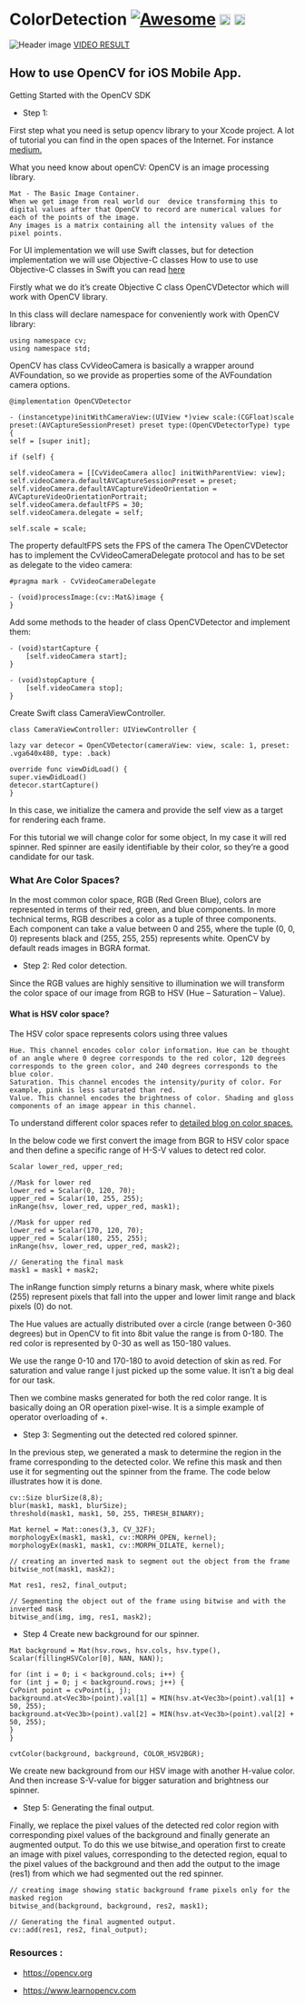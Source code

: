 # ColorDetection [![Awesome](https://cdn.rawgit.com/sindresorhus/awesome/d7305f38d29fed78fa85652e3a63e154dd8e8829/media/badge.svg)](https://github.com/sindresorhus/awesome) <img src="https://camo.githubusercontent.com/bc4203245569bb38139fa6dd589022ed482f7356/68747470733a2f2f7777772e636c657665726f61642e636f6d2f7075626c69632f636f6d65726369616c2f6c6162656c2d696f732e737667" height="19"> <a href="https://www.cleveroad.com/?utm_source=github&utm_medium=label&utm_campaign=contacts"><img src="https://www.cleveroad.com/public/comercial/label-cleveroad.svg" height="19"></a>
![Header image](/images/header.png)
[VIDEO RESULT](https://www.youtube.com/watch?v=MkP-8zGo0jw&list=PL6te5SaDLliRwzD_sf3o8mWxMIaDucACG)

## How to use OpenCV for iOS Mobile App.

Getting Started with the OpenCV SDK
- Step 1:

First step what you need is setup opencv library to your Xcode project.
A lot of tutorial you can find in the open spaces of the Internet.
For instance [medium.](https://medium.com/yiweini/opencv-with-swift-step-by-step-c3cc1d1ee5f1)

What you need know about openCV:
OpenCV is an image processing library. 

	Mat - The Basic Image Container.
	When we get image from real world our  device transforming this to digital values after that OpenCV to record are numerical values for each of the points of the image.
	Any images is a matrix containing all the intensity values of the pixel points.
	
For UI implementation we will use Swift classes, but for detection implementation we will use Objective-C classes
How to use to use Objective-C classes in Swift you can read [here](https://www.ios-blog.com/tutorials/objective-c/how-to-use-objective-c-classes-in-swift)

Firstly what we do it’s create Objective C class OpenCVDetector which will work with OpenCV library.

In this class will declare namespace for conveniently work with OpenCV library:

```
using namespace cv;
using namespace std;
```
OpenCV has class CvVideoCamera is basically a wrapper around AVFoundation, so we provide as properties some of the AVFoundation camera options.
```
@implementation OpenCVDetector

- (instancetype)initWithCameraView:(UIView *)view scale:(CGFloat)scale preset:(AVCaptureSessionPreset) preset type:(OpenCVDetectorType) type {
self = [super init];

if (self) {

self.videoCamera = [[CvVideoCamera alloc] initWithParentView: view];
self.videoCamera.defaultAVCaptureSessionPreset = preset;
self.videoCamera.defaultAVCaptureVideoOrientation = AVCaptureVideoOrientationPortrait;
self.videoCamera.defaultFPS = 30;
self.videoCamera.delegate = self;

self.scale = scale;
```
The property defaultFPS sets the FPS of the camera
The OpenCVDetector has to implement the CvVideoCameraDelegate protocol and has to be set as delegate to the video camera:
```
#pragma mark - CvVideoCameraDelegate

- (void)processImage:(cv::Mat&)image { 
}
```
Add some methods to the header of class OpenCVDetector and implement them:
```
- (void)startCapture {
	[self.videoCamera start];
}

- (void)stopCapture {
	[self.videoCamera stop];
}
```
Create Swift class CameraViewController.

```
class CameraViewController: UIViewController {

lazy var detecor = OpenCVDetector(cameraView: view, scale: 1, preset: .vga640x480, type: .back)

override func viewDidLoad() {
super.viewDidLoad()
detecor.startCapture()
}
```
In this case, we initialize the camera and provide the self view as a target for rendering each frame.

For this tutorial we will change color for some object, In my case it will red spinner.
Red spinner are easily identifiable by their color, so they’re a good candidate for our task. 

### What Are Color Spaces?

In the most common color space, RGB (Red Green Blue), colors are represented in terms of their red, green, and blue components. In more technical terms, RGB describes a color as a tuple of three components. Each component can take a value between 0 and 255, where the tuple (0, 0, 0) represents black and (255, 255, 255) represents white.
OpenCV by default reads images in BGRA format.

- Step 2: Red color detection.

Since the RGB values are highly sensitive to illumination we will transform the color space of our image from RGB to HSV (Hue – Saturation – Value).

#### What is HSV color space?

The HSV color space represents colors using three values

	Hue. This channel encodes color color information. Hue can be thought of an angle where 0 degree corresponds to the red color, 120 degrees corresponds to the green color, and 240 degrees corresponds to the blue color.
	Saturation. This channel encodes the intensity/purity of color. For example, pink is less saturated than red.
	Value. This channel encodes the brightness of color. Shading and gloss components of an image appear in this channel.

To understand different color spaces refer to [detailed blog on color spaces.](https://www.learnopencv.com/color-spaces-in-opencv-cpp-python/)

In the below code we first  convert the image from BGR to HSV color space and then define a specific range of H-S-V values to detect red color.
```
Scalar lower_red, upper_red;

//Mask for lower red
lower_red = Scalar(0, 120, 70);
upper_red = Scalar(10, 255, 255);
inRange(hsv, lower_red, upper_red, mask1);

//Mask for upper red
lower_red = Scalar(170, 120, 70);
upper_red = Scalar(180, 255, 255);
inRange(hsv, lower_red, upper_red, mask2);

// Generating the final mask
mask1 = mask1 + mask2;
```
The inRange function simply returns a binary mask, where white pixels (255) represent pixels that fall into the upper and lower limit range and black pixels (0) do not.

The Hue values are actually distributed over a circle (range between 0-360 degrees) but in OpenCV to fit into 8bit value the range is from 0-180. The red color is represented by 0-30 as well as 150-180 values.

We use the range 0-10 and 170-180 to avoid detection of skin as red. 
For saturation and value range I just picked up the some value. It isn’t a big deal for our task.

Then we combine masks generated for both the red color range. It is basically doing an OR operation pixel-wise. It is a simple example of operator overloading of +.

- Step 3: Segmenting out the detected red colored spinner.

In the previous step, we generated a mask to determine the region in the frame corresponding to the detected color. We refine this mask and then use it for segmenting out the spinner from the frame. The code below illustrates how it is done.
```
cv::Size blurSize(8,8);
blur(mask1, mask1, blurSize);
threshold(mask1, mask1, 50, 255, THRESH_BINARY);

Mat kernel = Mat::ones(3,3, CV_32F);
morphologyEx(mask1, mask1, cv::MORPH_OPEN, kernel);
morphologyEx(mask1, mask1, cv::MORPH_DILATE, kernel);

// creating an inverted mask to segment out the object from the frame
bitwise_not(mask1, mask2);

Mat res1, res2, final_output;

// Segmenting the object out of the frame using bitwise and with the inverted mask
bitwise_and(img, img, res1, mask2);
```

- Step 4  Create new background for our spinner.

```
Mat background = Mat(hsv.rows, hsv.cols, hsv.type(), Scalar(fillingHSVColor[0], NAN, NAN));

for (int i = 0; i < background.cols; i++) {
for (int j = 0; j < background.rows; j++) {
CvPoint point = cvPoint(i, j);
background.at<Vec3b>(point).val[1] = MIN(hsv.at<Vec3b>(point).val[1] + 50, 255);
background.at<Vec3b>(point).val[2] = MIN(hsv.at<Vec3b>(point).val[2] + 50, 255);
}
}

cvtColor(background, background, COLOR_HSV2BGR);
```
We create new background from our HSV image with another H-value color. And then increase S-V-value for bigger saturation and brightness our spinner.

- Step 5: Generating the final output.

Finally, we replace the pixel values of the detected red color region with corresponding pixel values of the background and finally generate an augmented output. 
To do this we use bitwise_and operation first to create an image with pixel values, corresponding to the detected region, equal to the pixel values of the background and then add the output to the image (res1) from which we had segmented out the red spinner.
```
// creating image showing static background frame pixels only for the masked region
bitwise_and(background, background, res2, mask1);

// Generating the final augmented output.
cv::add(res1, res2, final_output);
```

### Resources :
- https://opencv.org

- https://www.learnopencv.com
